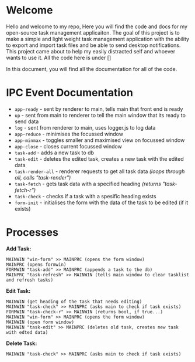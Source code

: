 # **Welcome**

Hello and welcome to my repo, Here you will find the code and docs for my open-source task management applicaiton. The goal of this project is to make a simple and light weight task management application with the ability to export and import task files and be able to send desktop notifications. This project came about to help my easily distracted self and whoever wants to use it. All the code here is under []

In this document, you will find all the documentation for all of the code. 

# IPC Event Documentation


* `app-ready` - sent by renderer to main, tells main that front end is ready
* `up` - sent from main to renderer to tell the main window that its ready to send data
* `log` - sent from renderer to main, uses logger.js to log data
* `app-reduce` - minimises the focussed window
* `app-minmax` - toggles smaller and maximised view on focussed window
* `app-close` - closes current focussed window
* `task-add`  - adds a new task to db
* `task-edit` - deletes the edited task, creates a new task with the edited data
* `task-render-all` - renderer requests to get all task data *(loops through all, calls "task-render")*
* `task-fetch` - gets task data with a specified heading *(returns "task-fetch-r")*
* `task-check` - checks if a task with a spesific heading exists 
* `form-init` - initialises the form with the data of the task to be edited (if it exists)
 

# Processes

**Add Task:**
```
MAINWIN "win-form" >> MAINPRC (opens the form window)
MAINPRC (opens formwin)
FORMWIN "task-add" >> MAINPRC (appends a task to the db)
MAINPRC "task-refresh" >> MAINWIN (tells main window to clear tasklist and refresh tasks)
```

**Edit Task:**
```
MAINWIN (get heading of the task that needs editing)
MAINWIN "task-check" >> MAINPRC (asks main to check if task exists)
FORMWIN "task-check-r" >> MAINWIN (returns bool, if true...)
MAINWIN "win-form" >> MAINPRC (opens the form window)
MAINWIN (open form window)
MAINWIN "task-edit" >> MAINPRC (deletes old task, creates new task with edted data)
```

**Delete Task:**
```
MAINWIN "task-check" >> MAINPRC (asks main to check if task exists)

```